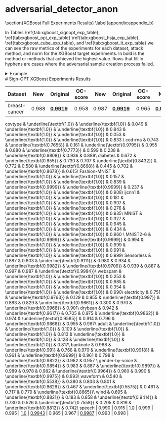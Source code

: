 # adversarial_detector_anon

\section{XGBoost Full Experiments Results}
\label{appendix:appendix_b}

In Tables \ref{tab:xgboost_signopt_exp_table}, \ref{tab:xgboost_opt_exp_table} \ref{tab:xgboost_hsja_exp_table}, \ref{tab:xgboost_cube_exp_table}, and \ref{tab:xgboost_lt_exp_table} we can see the raw metrics of the experiments for each dataset, attack method, and norm for the XGBoost target experiments. In bold is the method or methods that achieved the highest value. Rows that fill in hyphens are cases where the adversarial sample creation process failed.

<details>
<summary>Example</summary>
  nananana
</details>
# Sign-OPT XGBoost Experiments Results


| Dataset  | New    |  Original  | OC-score  |  New   | Original | OC-score  | New   | Original  | OC-score |  New   | Original | OC-score|
|----------------|--------|------------|-----------|--------|----------|-----------|-------|-----------|----------|--------|----------|----------|
|  breast-cancer    |	0.988 |	 **<u>0.9919</u>**	|	 0.958	 |	 0.987	 |	 **<u>0.9919</u>**	 |	 0.965	 |	 **<u>0.9971</u>**	 |	 0.997	 |	 0.960	 |	**<u>0.997</u>**	 |	 **<u>0.997</u>**	 |	 0.970|
covtype 	 &	 \underline{\textbf{1.0}}	 &	 \underline{\textbf{1.0}}	 &	 0.049	 &	 \underline{\textbf{1.0}}	 &	 \underline{\textbf{1.0}}	 &	 0.843	 &	 \underline{\textbf{1.0}}	 &	 \underline{\textbf{1.0}}	 &	 0.053	 &	 \underline{\textbf{1.0}}	 &	 \underline{\textbf{1.0}}	 &	 0.833 \\
cod-rna 	 &	 0.743	 &	 \underline{\textbf{0.7655}}	 &	 0.161	 &	 \underline{\textbf{0.9795}}	 &	 0.955	 &	 0.880	 &	 \underline{\textbf{0.7773}}	 &	 0.599	 &	 0.238	 &	 \underline{\textbf{0.9808}}	 &	 0.936	 &	 0.889\\
diabetes 	 &	 0.672	 &	 \underline{\textbf{0.855}}	 &	 0.730	 &	 0.707	 &	 \underline{\textbf{0.8432}}	 &	 0.772	 &	 0.580	 &	 \underline{\textbf{0.8668}}	 &	 0.445	 &	 0.702	 &	 \underline{\textbf{0.8678}}	 &	 0.615\\
Fashion-MNIST 	 &	 \underline{\textbf{1.0}}	 &	 \underline{\textbf{1.0}}	 &	 0.157	 &	 \underline{\textbf{1.0}}	 &	 \underline{\textbf{1.0}}	 &	 0.839	 &	 \underline{\textbf{0.9999}}	 &	 \underline{\textbf{0.9999}}	 &	 0.237	 &	 \underline{\textbf{1.0}}	 &	 \underline{\textbf{1.0}}	 &	 0.908\\
ijcnn1 	 &	 \underline{\textbf{1.0}}	 &	 \underline{\textbf{1.0}}	 &	 0.181	 &	 \underline{\textbf{1.0}}	 &	 \underline{\textbf{1.0}}	 &	 0.907	 &	 \underline{\textbf{1.0}}	 &	 \underline{\textbf{1.0}}	 &	 0.276	 &	 \underline{\textbf{1.0}}	 &	 \underline{\textbf{1.0}}	 &	 0.935\\
MNIST 	 &	 \underline{\textbf{1.0}}	 &	 \underline{\textbf{1.0}}	 &	 0.327	 &	 \underline{\textbf{1.0}}	 &	 \underline{\textbf{1.0}}	 &	 0.945	 &	 \underline{\textbf{1.0}}	 &	 \underline{\textbf{1.0}}	 &	 0.434	 &	 \underline{\textbf{1.0}}	 &	 \underline{\textbf{1.0}}	 &	 0.960 \\
MNIST2-6 	 &	 \underline{\textbf{0.9999}}	 &	 \underline{\textbf{0.9999}}	 &	 0.994	 &	 \underline{\textbf{1.0}}	 &	 \underline{\textbf{1.0}}	 &	 0.999	 &	 \underline{\textbf{1.0}}	 &	 \underline{\textbf{1.0}}	 &	 0.991	 &	 \underline{\textbf{1.0}}	 &	 \underline{\textbf{1.0}}	 &	 0.999\\
Sensorless  &	 0.887	 &	 0.803	 &	 \underline{\textbf{0.9111}}	 &	 0.980	 &	 0.934	 &	 \underline{\textbf{0.9982}}	 &	 \underline{\textbf{0.9709}}	 &	 0.939	 &	 0.887	 &	 0.997	 &	 0.987	 &	 \underline{\textbf{0.9984}}\\
webspam &	 \underline{\textbf{1.0}}	 &	 \underline{\textbf{1.0}}	 &	 0.253	 &	 \underline{\textbf{1.0}}	 &	 \underline{\textbf{1.0}}	 &	 0.985	 &	 \underline{\textbf{1.0}}	 &	 \underline{\textbf{1.0}}	 &	 0.354	 &	 \underline{\textbf{1.0}}	 &	 \underline{\textbf{1.0}}	 &	 0.990\\
electricity 	 &	 0.751	 &	 \underline{\textbf{0.9763}}	 &	 0.129	 &	 0.955	 &	 \underline{\textbf{0.997}}	 &	 0.883	 &	 0.829	 &	 \underline{\textbf{0.9661}}	 &	 0.300	 &	 0.970	 &	 \underline{\textbf{0.9968}}	 &	 0.901\\
drybean 	 &	 0.942	 &	 \underline{\textbf{0.9617}}	 &	 0.705	 &	 0.975	 &	 \underline{\textbf{0.9862}}	 &	 0.974	 &	 \underline{\textbf{0.9585}}	 &	 0.914	 &	 0.796	 &	 \underline{\textbf{0.9868}}	 &	 0.955	 &	 0.967\\
adult 	 &	 \underline{\textbf{1.0}}	 &	 \underline{\textbf{1.0}}	 &	 0.109	 &	 \underline{\textbf{1.0}}	 &	 \underline{\textbf{1.0}}	 &	 0.813	 &	 \underline{\textbf{1.0}}	 &	 \underline{\textbf{1.0}}	 &	 0.128	 &	 \underline{\textbf{1.0}}	 &	 \underline{\textbf{1.0}}	 &	 0.817\\
banknote 	 &	 0.968	 &	 \underline{\textbf{0.99}}	 &	 0.768	 &	 0.970	 &	 \underline{\textbf{0.9918}}	 &	 0.961	 &	 \underline{\textbf{0.9699}}	 &	 0.961	 &	 0.798	 &	 \underline{\textbf{0.9822}}	 &	 0.982	 &	 0.957 \\
gender-by-voice  &	 \underline{\textbf{0.9854}}	 &	 0.983	 &	 0.887	 &	 \underline{\textbf{0.9897}}	 &	 0.989	 &	 0.978	 &	 0.982	 &	 \underline{\textbf{0.9964}}	 &	 0.960	 &	 0.990	 &	 \underline{\textbf{0.9975}}	 &	 0.993\\
waveform 	 &	 0.540	 &	 \underline{\textbf{0.5538}}	 &	 0.380	 &	 0.803	 &	 0.801	 &	 \underline{\textbf{0.8628}}	 &	 0.467	 &	 \underline{\textbf{0.5575}}	 &	 0.461	 &	 0.717	 &	 0.779	 &	 \underline{\textbf{0.8665}}\\
wind 	 &	 0.695	 &	 \underline{\textbf{0.8821}}	 &	 0.183	 &	 0.858	 &	 \underline{\textbf{0.9414}}	 &	 0.730	 &	 0.526	 &	 \underline{\textbf{0.7558}}	 &	 0.205	 &	 0.819	 &	 \underline{\textbf{0.8812}}	 &	 0.742\\
speech 	|	 0.990	 |	 0.915	 |	<u>1.0</u> 	|	 0.999	 |	 0.995	 |	 <u>1.0</u>	 |	 <u>0.9943</u>	 |	 0.965	 |	 0.967	|	 <u>0.9987</u>	 | 0.990	 |	 0.998  |
